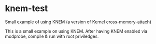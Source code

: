 # knem-test
Small example of using KNEM (a version of Kernel cross-memory-attach)

This is a small example on using KNEM. After having KNEM enabled via modprobe, compile & run with root priviledges.
